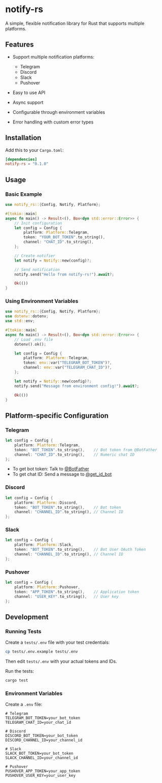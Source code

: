# notify-rs

A simple, flexible notification library for Rust that supports multiple platforms.

## Features

- Support multiple notification platforms:
  - Telegram
  - Discord
  - Slack
  - Pushover

- Easy to use API
- Async support
- Configurable through environment variables
- Error handling with custom error types

## Installation

Add this to your `Cargo.toml`:

```toml
[dependencies]
notify-rs = "0.1.0"
```

## Usage

### Basic Example

```rust
use notify_rs::{Config, Notify, Platform};

#[tokio::main]
async fn main() -> Result<(), Box<dyn std::error::Error>> {
    // Init configuration
    let config = Config {
        platform: Platform::Telegram,
        token: "YOUR_BOT_TOKEN".to_string(),
        channel: "CHAT_ID".to_string(),
    };

    // Create notifier
    let notify = Notify::new(config)?;

    // Send notification
    notify.send("Hello from notify-rs!").await?;

    Ok(())
}
```

### Using Environment Variables

```rust
use notify_rs::{Config, Notify, Platform};
use dotenv::dotenv;
use std::env;

#[tokio::main]
async fn main() -> Result<(), Box<dyn std::error::Error>> {
    // Load .env file
    dotenv().ok();

    let config = Config {
        platform: Platform::Telegram,
        token: env::var("TELEGRAM_BOT_TOKEN")?,
        channel: env::var("TELEGRAM_CHAT_ID")?,
    };

    let notify = Notify::new(config)?;
    notify.send("Message from environment config!").await?;

    Ok(())
}
```

## Platform-specific Configuration

### Telegram

```rust
let config = Config {
    platform: Platform::Telegram,
    token: "BOT_TOKEN".to_string(),    // Bot token from @BotFather
    channel: "CHAT_ID".to_string(),    // Numeric chat ID
};
```

- To get bot token: Talk to [@BotFather](https://t.me/botfather)
- To get chat ID: Send a message to [@get_id_bot](https://t.me/get_id_bot)

### Discord

```rust
let config = Config {
    platform: Platform::Discord,
    token: "BOT_TOKEN".to_string(),    // Bot token
    channel: "CHANNEL_ID".to_string(), // Channel ID
};
```

### Slack

```rust
let config = Config {
    platform: Platform::Slack,
    token: "BOT_TOKEN".to_string(),    // Bot User OAuth Token
    channel: "CHANNEL_ID".to_string(), // Channel ID
};
```

### Pushover

```rust
let config = Config {
    platform: Platform::Pushover,
    token: "APP_TOKEN".to_string(),    // Application token
    channel: "USER_KEY".to_string(),   // User key
};
```

## Development

### Running Tests

Create a `tests/.env` file with your test credentials:

```bash
cp tests/.env.example tests/.env
```

Then edit `tests/.env` with your actual tokens and IDs.

Run the tests:
```bash
cargo test
```

### Environment Variables

Create a `.env` file:

```env
# Telegram
TELEGRAM_BOT_TOKEN=your_bot_token
TELEGRAM_CHAT_ID=your_chat_id

# Discord
DISCORD_BOT_TOKEN=your_bot_token
DISCORD_CHANNEL_ID=your_channel_id

# Slack
SLACK_BOT_TOKEN=your_bot_token
SLACK_CHANNEL_ID=your_channel_id

# Pushover
PUSHOVER_APP_TOKEN=your_app_token
PUSHOVER_USER_KEY=your_user_key
```
